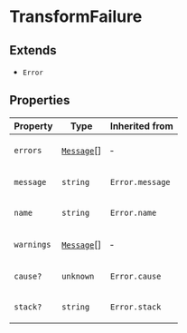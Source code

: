 # TransformFailure

## Extends

- `Error`

## Properties

<table>
<thead>
<tr>
<th>Property</th>
<th>Type</th>
<th>Inherited from</th>
</tr>
</thead>
<tbody>
<tr>
<td>

<a id="errors"></a> `errors`

</td>
<td>

[`Message`](Message.md)[]

</td>
<td>

&hyphen;

</td>
</tr>
<tr>
<td>

<a id="message"></a> `message`

</td>
<td>

`string`

</td>
<td>

`Error.message`

</td>
</tr>
<tr>
<td>

<a id="name"></a> `name`

</td>
<td>

`string`

</td>
<td>

`Error.name`

</td>
</tr>
<tr>
<td>

<a id="warnings"></a> `warnings`

</td>
<td>

[`Message`](Message.md)[]

</td>
<td>

&hyphen;

</td>
</tr>
<tr>
<td>

<a id="cause"></a> `cause?`

</td>
<td>

`unknown`

</td>
<td>

`Error.cause`

</td>
</tr>
<tr>
<td>

<a id="stack"></a> `stack?`

</td>
<td>

`string`

</td>
<td>

`Error.stack`

</td>
</tr>
</tbody>
</table>
